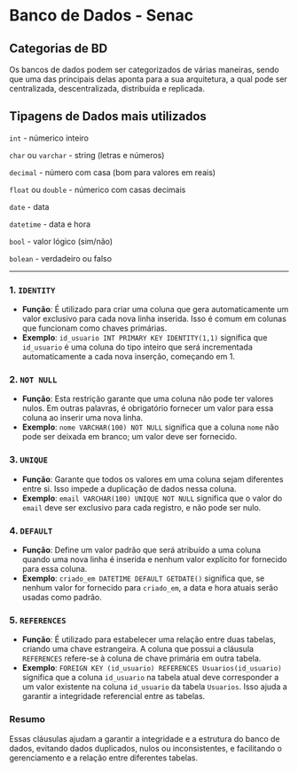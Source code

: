 # Banco de Dados - Senac

## **Categorias de BD**

Os bancos de dados podem ser categorizados de várias maneiras, sendo que uma das principais delas aponta para a sua arquitetura, a qual pode ser centralizada, descentralizada, distribuída e replicada.

## **Tipagens de Dados mais utilizados**

`int` - númerico inteiro

`char` ou `varchar` - string (letras e números)

`decimal` - número com casa (bom para valores em reais)

`float` ou `double` - númerico com casas decimais

`date` - data

`datetime` - data e hora

`bool` - valor lógico (sim/não)

`bolean` - verdadeiro ou falso

---

### 1. `IDENTITY`
- **Função**: É utilizado para criar uma coluna que gera automaticamente um valor exclusivo para cada nova linha inserida. Isso é comum em colunas que funcionam como chaves primárias.
- **Exemplo**: `id_usuario INT PRIMARY KEY IDENTITY(1,1)` significa que `id_usuario` é uma coluna do tipo inteiro que será incrementada automaticamente a cada nova inserção, começando em 1.

### 2. `NOT NULL`
- **Função**: Esta restrição garante que uma coluna não pode ter valores nulos. Em outras palavras, é obrigatório fornecer um valor para essa coluna ao inserir uma nova linha.
- **Exemplo**: `nome VARCHAR(100) NOT NULL` significa que a coluna `nome` não pode ser deixada em branco; um valor deve ser fornecido.

### 3. `UNIQUE`
- **Função**: Garante que todos os valores em uma coluna sejam diferentes entre si. Isso impede a duplicação de dados nessa coluna.
- **Exemplo**: `email VARCHAR(100) UNIQUE NOT NULL` significa que o valor do `email` deve ser exclusivo para cada registro, e não pode ser nulo.

### 4. `DEFAULT`
- **Função**: Define um valor padrão que será atribuído a uma coluna quando uma nova linha é inserida e nenhum valor explícito for fornecido para essa coluna.
- **Exemplo**: `criado_em DATETIME DEFAULT GETDATE()` significa que, se nenhum valor for fornecido para `criado_em`, a data e hora atuais serão usadas como padrão.

### 5. `REFERENCES`
- **Função**: É utilizado para estabelecer uma relação entre duas tabelas, criando uma chave estrangeira. A coluna que possui a cláusula `REFERENCES` refere-se à coluna de chave primária em outra tabela.
- **Exemplo**: `FOREIGN KEY (id_usuario) REFERENCES Usuarios(id_usuario)` significa que a coluna `id_usuario` na tabela atual deve corresponder a um valor existente na coluna `id_usuario` da tabela `Usuarios`. Isso ajuda a garantir a integridade referencial entre as tabelas.

### Resumo
Essas cláusulas ajudam a garantir a integridade e a estrutura do banco de dados, evitando dados duplicados, nulos ou inconsistentes, e facilitando o gerenciamento e a relação entre diferentes tabelas.
